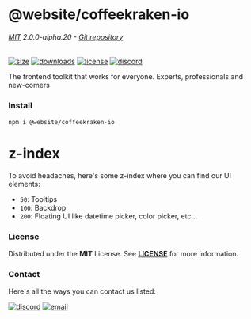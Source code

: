 <!-- This file has been generated using
     the "@coffeekraken/s-markdown-builder" package.
     !!! Do not edit it directly... -->


<!-- header -->
# @website/coffeekraken-io

###### [MIT](./license) 2.0.0-alpha.20 - [Git repository]()

<!-- shields -->
[![size](https://shields.io/bundlephobia/min/@website/coffeekraken-io?style=for-the-badge)](https://www.npmjs.com/package/@website/coffeekraken-io)
[![downloads](https://shields.io/npm/dm/@website/coffeekraken-io?style=for-the-badge)](https://www.npmjs.com/package/@website/coffeekraken-io)
[![license](https://shields.io/npm/l/@website/coffeekraken-io?style=for-the-badge)](./LICENSE)
[![discord](https://img.shields.io/discord/940362961682333767?color=5100FF&amp;label=Join%20us%20on%20Discord&amp;style=for-the-badge)](https://discord.gg/HzycksDJ)

<!-- description -->
The frontend toolkit that works for everyone. Experts, professionals and new-comers

<!-- install -->
### Install

```shell
npm i @website/coffeekraken-io

```

<!-- body -->

<!--
/**
* @name            z-index
* @namespace       doc.css
* @type            Markdown
* @platform        md
* @status          stable
* @menu            Documentation / CSS           /doc/css/z-index
*
* @since           2.0.0
* @author    Olivier Bossel <olivier.bossel@gmail.com> (https://coffeekraken.io)
*/
-->

# z-index

To avoid headaches, here's some z-index where you can find our UI elements:

-   `50`: Tooltips
-   `100`: Backdrop
-   `200`: Floating UI like datetime picker, color picker, etc...


<!-- license -->
### License

Distributed under the **MIT** License. See **[LICENSE](./license)** for more information.

<!-- contact -->
### Contact

Here's all the ways you can contact us listed:

[![discord](https://img.shields.io/badge/Join%20us%20on%20discord-Join-blueviolet?style=[config.shieldsio.style]&amp;logo=discord)](https://discord.gg/HzycksDJ)
[![email](https://img.shields.io/badge/Email%20us-Go-green?style=[config.shieldsio.style]&amp;logo=Mail.Ru)](mailto:olivier.bossel@gmail.com)

